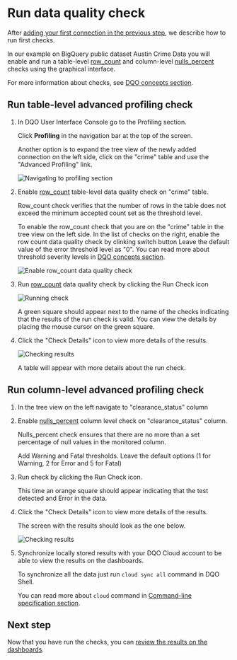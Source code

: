 # Run data quality check 

After [adding your first connection in the previous step](../adding-data-source-connection/adding-data-source-connection.md),
we describe how to run first checks. 

In our example on BigQuery public dataset Austin Crime Data you will enable and run a table-level [row_count](../../checks/table/standard/row-count.md)
and column-level [nulls_percent](../../checks/column/nulls/not-nulls-percent.md) checks using the graphical interface.

For more information about checks, see [DQO concepts section](../../dqo-concepts/checks/index.md). 

## Run table-level advanced profiling check

1. In DQO User Interface Console go to the Profiling section.

    Click **Profiling** in the navigation bar at the top of the screen. 

    Another option is to expand the tree view of the newly added connection on the left side, click on the "crime" table and use the "Advanced Profiling" link.

    ![Navigating to profiling section](https://dqops.com/docs/images/getting-started/austin-crime-table-view-link-to-profiling.jpg)

2. Enable [row_count](../../checks/table/standard/row-count.md) table-level data quality check on "crime" table.

    Row_count check verifies that the number of rows in the table does not exceed the minimum accepted count set as the threshold level.
   
    To enable the row_count check that you are on the "crime" table in the tree view on the left side.
    In the list of checks on the right, enable the row count data quality check by clinking switch button
    Leave the default value of the error threshold level as "0".  You can read more about threshold severity levels in [DQO concepts section](../../dqo-concepts/checks/#severity-levels).

    ![Enable row_count data quality check](https://dqops.com/docs/images/getting-started/austin-crime-run-row_count-check.jpg)

3. Run [row_count](../../checks/table/standard/row-count.md) data quality check by clicking the Run Check icon

    ![Running check](https://dqops.com/docs/images/getting-started/austin-crime-run-row_count-check.jpg)
    
    A green square should appear next to the name of the checks indicating that the results of the run check is valid.
    You can view the details by placing the mouse cursor on the green square.

4. Click the "Check Details" icon to view more details of the results.

    ![Checking results](https://dqops.com/docs/images/getting-started/austin-crime-row_count-check-results.jpg)

    A table will appear with more details about the run check.


## Run column-level advanced profiling check

1. In the tree view on the left navigate to "clearance_status" column

2. Enable [nulls_percent](../../checks/column/nulls/not-nulls-percent.md) column level check on "clearance_status" column. 

    Nulls_percent check ensures that there are no more than a set percentage of null values in the monitored column.

    Add Warning and Fatal thresholds. Leave the default options (1 for Warning, 2 for Error and 5 for Fatal)   

3. Run check by clicking the Run Check icon.

    This time an orange square should appear indicating that the test detected and Error in the data.

4. Click the "Check Details" icon to view more details of the results.

    The screen with the results should look as the one below. 

    ![Checking results](https://dqops.com/docs/images/getting-started/austin-crime-nulls_percent-check-results.jpg)

5. Synchronize locally stored results with your DQO Cloud account to be able to view the results on the dashboards. 

    To synchronize all the data just run `cloud sync all` command in DQO Shell.

    You can read more about `cloud` command in [Command-line specification section](../../command-line-interface/cloud.md).


## Next step

Now that you have run the checks, you can [review the results on the dashboards](../../getting-started/review-results-on-dashboards/review-results-on-dashboards.md).
